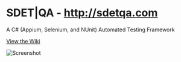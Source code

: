 # SDET|QA - http://sdetqa.com
A C# (Appium, Selenium, and NUnit) Automated Testing Framework

[View the Wiki](https://github.com/kirbycope/sdetqa-framework-c-sharp/wiki)

![Screenshot](/sdetqa-framework-c-sharp.png)
